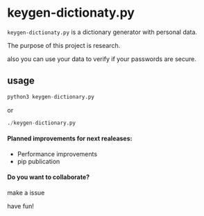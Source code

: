 # keygen-dictionaty.py
`keygen-dictionaty.py` is a dictionary generator with personal data.

The purpose of this project is research.

also you can use your data to verify if your passwords are secure.
## usage

```python
python3 keygen-dictionary.py
```
or
```python
./keygen-dictionary.py
```


#### Planned improvements for next realeases:
* Performance improvements
* pip publication

#### Do you want to collaborate?
make a issue


have fun!
